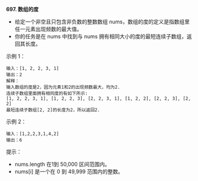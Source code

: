 **697. 数组的度**
- 给定一个非空且只包含非负数的整数数组 nums，数组的度的定义是指数组里任一元素出现频数的最大值。
- 你的任务是在 nums 中找到与 nums 拥有相同大小的度的最短连续子数组，返回其长度。

示例 1：
```
输入：[1, 2, 2, 3, 1]
输出：2
解释：
输入数组的度是2，因为元素1和2的出现频数最大，均为2.
连续子数组里面拥有相同度的有如下所示:
[1, 2, 2, 3, 1], [1, 2, 2, 3], [2, 2, 3, 1], [1, 2, 2], [2, 2, 3], [2, 2]
最短连续子数组[2, 2]的长度为2，所以返回2.
```
示例 2：
```
输入：[1,2,2,3,1,4,2]
输出：6
```
提示：
- nums.length 在1到 50,000 区间范围内。
- nums[i] 是一个在 0 到 49,999 范围内的整数。
